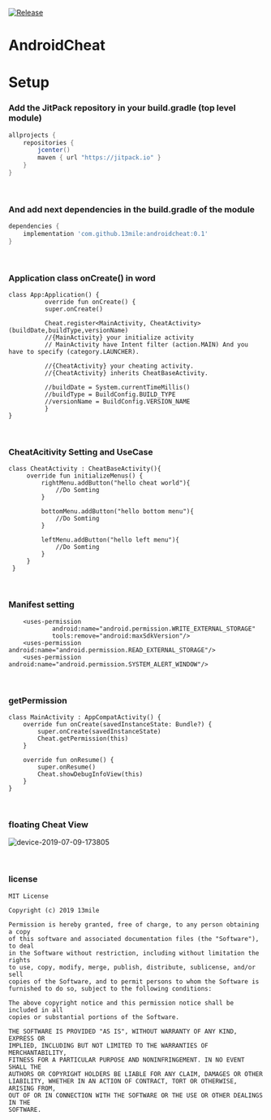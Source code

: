[![Release](https://jitpack.io/v/13mile/androidcheat.svg)](https://jitpack.io/#13mile/androidcheat)

# AndroidCheat


# Setup    
### Add the JitPack repository in your build.gradle (top level module)    
```gradle
allprojects {
    repositories {
        jcenter()
        maven { url "https://jitpack.io" }
    }
}
```   
<br>

### And add next dependencies in the build.gradle of the module    
```gradle
dependencies {
    implementation 'com.github.13mile:androidcheat:0.1'
}
```    
<br>

### Application class onCreate() in word   
```
class App:Application() {
          override fun onCreate() {
          super.onCreate()

          Cheat.register<MainActivity, CheatActivity>(buildDate,buildType,versionName)
          //{MainActivity} your initialize activity 
          // MainActivity have Intent filter (action.MAIN) And you have to specify (category.LAUNCHER).
          
          //{CheatActivity} your cheating activity.
          //{CheatActivity} inherits CheatBaseActivity.
          
          //buildDate = System.currentTimeMillis()
          //buildType = BuildConfig.BUILD_TYPE
          //versionName = BuildConfig.VERSION_NAME
          }
}
```    
<br>

### CheatAcitivity Setting and UseCase   
```
class CheatActivity : CheatBaseActivity(){
     override fun initializeMenus() {
         rightMenu.addButton("hello cheat world"){
             //Do Somting
         }
         
         bottomMenu.addButton("hello bottom menu"){
             //Do Somting
         }
         
         leftMenu.addButton("hello left menu"){
             //Do Somting
         }
     }
 }    
```   
<br>  
 
### Manifest setting     
```
    <uses-permission
            android:name="android.permission.WRITE_EXTERNAL_STORAGE"
            tools:remove="android:maxSdkVersion"/>
    <uses-permission android:name="android.permission.READ_EXTERNAL_STORAGE"/>
    <uses-permission android:name="android.permission.SYSTEM_ALERT_WINDOW"/> 
```
<br>

### getPermission     
```
class MainActivity : AppCompatActivity() {
    override fun onCreate(savedInstanceState: Bundle?) {
        super.onCreate(savedInstanceState)
        Cheat.getPermission(this)
    }

    override fun onResume() {
        super.onResume()
        Cheat.showDebugInfoView(this)
    }
}
```      
<br>

### floating Cheat View     
![device-2019-07-09-173805](https://user-images.githubusercontent.com/39984656/60873300-1fcc5600-a271-11e9-809b-753b8f2128df.png)     

<br>

### license     
```
MIT License

Copyright (c) 2019 13mile

Permission is hereby granted, free of charge, to any person obtaining a copy
of this software and associated documentation files (the "Software"), to deal
in the Software without restriction, including without limitation the rights
to use, copy, modify, merge, publish, distribute, sublicense, and/or sell
copies of the Software, and to permit persons to whom the Software is
furnished to do so, subject to the following conditions:

The above copyright notice and this permission notice shall be included in all
copies or substantial portions of the Software.

THE SOFTWARE IS PROVIDED "AS IS", WITHOUT WARRANTY OF ANY KIND, EXPRESS OR
IMPLIED, INCLUDING BUT NOT LIMITED TO THE WARRANTIES OF MERCHANTABILITY,
FITNESS FOR A PARTICULAR PURPOSE AND NONINFRINGEMENT. IN NO EVENT SHALL THE
AUTHORS OR COPYRIGHT HOLDERS BE LIABLE FOR ANY CLAIM, DAMAGES OR OTHER
LIABILITY, WHETHER IN AN ACTION OF CONTRACT, TORT OR OTHERWISE, ARISING FROM,
OUT OF OR IN CONNECTION WITH THE SOFTWARE OR THE USE OR OTHER DEALINGS IN THE
SOFTWARE.
```

